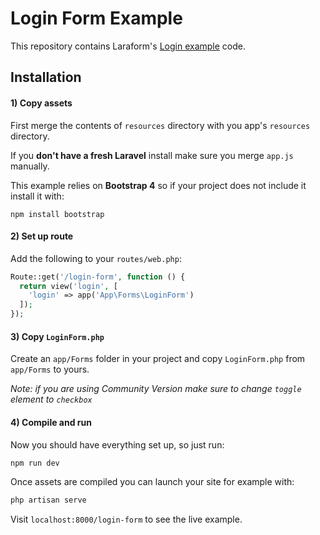 # Login Form Example

This repository contains Laraform's [Login example](https://laraform.io/examples#login) code.

## Installation

#### 1) Copy assets

First merge the contents of `resources` directory with you app's `resources` directory.

If you **don't have a fresh Laravel** install make sure you merge `app.js` manually. 

This example relies on **Bootstrap 4** so if your project does not include it install it with:

```
npm install bootstrap
```

#### 2) Set up route

Add the following to your `routes/web.php`:

``` php
Route::get('/login-form', function () {
  return view('login', [
    'login' => app('App\Forms\LoginForm')
  ]);
});
```

#### 3) Copy `LoginForm.php`

Create an `app/Forms` folder in your project and copy `LoginForm.php` from `app/Forms` to yours.

*Note: if you are using Community Version make sure to change `toggle` element to `checkbox`*

#### 4) Compile and run

Now you should have everything set up, so just run:

``` bash
npm run dev
```

Once assets are compiled you can launch your site for example with:

``` bash
php artisan serve
```

Visit `localhost:8000/login-form` to see the live example.